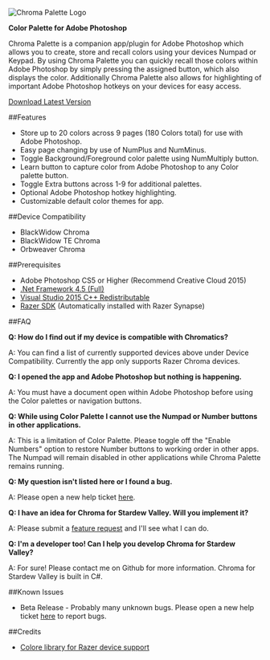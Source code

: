 ![Chroma Palette Logo](http://thejourneynetwork.net/chromapalette/chromapalette_md.png)

**Color Palette for Adobe Photoshop**

Chroma Palette is a companion app/plugin for Adobe Photoshop which allows you to create, store and recall colors using your devices Numpad or Keypad. By using Chroma Palette you can quickly recall those colors within Adobe Photoshop by simply pressing the assigned button, which also displays the color. Additionally Chroma Palette also allows for highlighting of important Adobe Photoshop hotkeys on your devices for easy access.

[Download Latest Version](https://github.com/roxaskeyheart/Chroma-Palette/releases)


##Features


* Store up to 20 colors across 9 pages (180 Colors total) for use with Adobe Photoshop.
* Easy page changing by use of NumPlus and NumMinus.
* Toggle Background/Foreground color palette using NumMultiply button.
* Learn button to capture color from Adobe Photoshop to any Color palette button.
* Toggle Extra buttons across 1-9 for additional palettes.
* Optional Adobe Photoshop hotkey highlighting.
* Customizable default color themes for app.



##Device Compatibility


* BlackWidow Chroma
* BlackWidow TE Chroma
* Orbweaver Chroma


##Prerequisites

* Adobe Photoshop CS5 or Higher (Recommend Creative Cloud 2015)
* [.Net Framework 4.5 (Full)](https://www.microsoft.com/en-au/download/details.aspx?id=30653)
* [Visual Studio 2015 C++ Redistributable](https://www.microsoft.com/en-au/download/details.aspx?id=48145)
* [Razer SDK](http://www.razerzone.com/au-en/synapse) (Automatically installed with Razer Synapse)


##FAQ

**Q: How do I find out if my device is compatible with Chromatics?**


A: You can find a list of currently supported devices above under Device Compatibility. Currently the app only supports Razer Chroma devices.


**Q: I opened the app and Adobe Photoshop but nothing is happening.**


A: You must have a document open within Adobe Photoshop before using the Color palettes or navigation buttons.


**Q: While using Color Palette I cannot use the Numpad or Number buttons in other applications.**


A: This is a limitation of Color Palette. Please toggle off the "Enable Numbers" option to restore Number buttons to working order in other apps. The Numpad will remain disabled in other applications while Chroma Palette remains running.


**Q: My question isn't listed here or I found a bug.**


A: Please open a new help ticket [here](https://github.com/roxaskeyheart/Chroma-Palette/issues).


**Q: I have an idea for Chroma for Stardew Valley. Will you implement it?**


A: Please submit a [feature request](https://github.com/roxaskeyheart/Chroma-Palette/issues) and I'll see what I can do.



**Q: I'm a developer too! Can I help you develop Chroma for Stardew Valley?**


A: For sure! Please contact me on Github for more information. Chroma for Stardew Valley is built in C#. 



##Known Issues

* Beta Release - Probably many unknown bugs. Please open a new help ticket [here](https://github.com/roxaskeyheart/Chroma-Palette/issues) to report bugs.



##Credits

* [Colore library for Razer device support](https://github.com/CoraleStudios/Colore)


